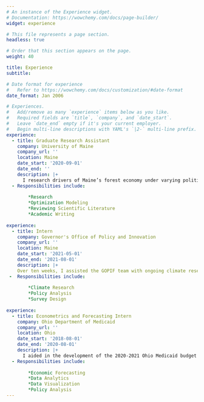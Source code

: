 ```yaml
---
# An instance of the Experience widget.
# Documentation: https://wowchemy.com/docs/page-builder/
widget: experience

# This file represents a page section.
headless: true

# Order that this section appears on the page.
weight: 40

title: Experience
subtitle:

# Date format for experience
#   Refer to https://wowchemy.com/docs/customization/#date-format
date_format: Jan 2006

# Experiences.
#   Add/remove as many `experience` items below as you like.
#   Required fields are `title`, `company`, and `date_start`.
#   Leave `date_end` empty if it's your current employer.
#   Begin multi-line descriptions with YAML's `|2-` multi-line prefix.
experience:
  - title: Graduate Research Assistant
    company: University of Maine
    company_url: ''
    location: Maine
    date_start: '2020-09-01'
    date_end: ''
    description: |+
      I research drivers of Maine’s forest economy under varying political, economic, and environmental scenarios using dynamic, intertemporal optimization models.
  - Responsibilities include:
    
        *Research
        *Optimization Modeling
        *Reviewing Scientific Literature
        *Academic Writing
        
experience:
  - title: Intern
    company: Governor's Office of Policy and Innovation
    company_url: ''
    location: Maine
    date_start: '2021-05-01'
    date_end: '2021-08-01'
    description: |+
    Over ten weeks, I assisted the GOPIF team with ongoing climate research efforts in line with the state-wide carbon neutrality initiative, Maine Won't Wait. I conducted an analysis to inform goal-setting and policy reccomendations for the Maine Forest Carbon Task Force. I also created data coordination strategies that will support the ongoing work with the Maine Climate Council and accompanying Working Groups.
 -  Responsibilities include:
       
        *Climate Research
        *Policy Analysis
        *Survey Design
        
experience:        
  - title: Econometrics and Forecasting Intern
    company: Ohio Department of Medicaid
    company_url: ''
    location: Ohio
    date_start: '2018-08-01'
    date_end: '2020-08-01'
    description: |+
      I aided in the development of the 2020-2021 Ohio Medicaid budget by analyzing Medicaid expenditures, enrollment qualifications, and changes in caseload.
  - Responsibilities include:
    
        *Economic Forecasting
        *Data Analytics
        *Data Visualization
        *Policy Analysis
---
```

